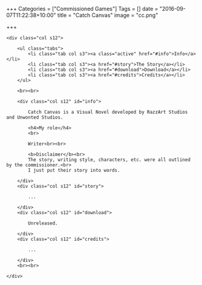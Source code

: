+++
Categories = ["Commissioned Games"]
Tags = []
date = "2016-09-07T11:22:38+10:00"
title = "Catch Canvas"
image = "cc.png"

+++

<div class="row">

	<div class="col s12">

		<ul class="tabs">
			<li class="tab col s3"><a class="active" href="#info">Info</a></li>
	        <li class="tab col s3"><a href="#story">The Story</a></li>
	        <li class="tab col s3"><a href="#download">Download</a></li>
	        <li class="tab col s3"><a href="#credits">Credits</a></li>
		</ul>

		<br><br>

		<div class="col s12" id="info">

			Catch Canvas is a Visual Novel developed by RazzArt Studios and Unwonted Studios.

			<h4>My role</h4>
			<br>

			Writer<br><br>

			<b>Disclaimer</b><br>
			The story, writing style, characters, etc. were all outlined by the commissioner.<br>
			I just put their story into words.

		</div>
		<div class="col s12" id="story">

			...

		</div>
		<div class="col s12" id="download">

			Unreleased.

		</div>
		<div class="col s12" id="credits">

			...

		</div>
		<br><br>

	</div>

</div>